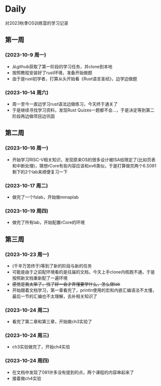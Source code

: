 # Daily
对2023秋季OS训练营的学习记录

## 第一周
### (2023-10-9 周一)
- 从github获取了第一阶段的学习任务，并clone到本地
- 按照教程安装好了rust环境，准备开始做题
- 由于是rust初学者，打算从头开始看《Rust语言圣经》，边学边做题

### (2023-10-14 周六)
- 周一至今一直边学习rust语法边做练习，今天终于通关了
- 于是继续寻找学习资料，发现Rust Quizes一题都不会...，于是决定等到第二阶段再边做项目边巩固
  
## 第二周
### (2023-10-16 周一)
- 开始学习RISC-V相关知识，发现原来OS的很多设计被ISA给限定了(比如页表和中断处理)，猜想rCore有些内容应该和xv6类似，于是打算做完两个6.S081剩下的2个lab来顺便复习一下

### (2023-10-17 周二)
- 做完了一个fslab，开始做mmaplab

### (2023-10-19 周四)
- 做完了所有lab，开始配置rCore的环境

## 第三周
### (2023-10-23 周一)
- (千辛万苦终于)等到了新的阶段与新的任务
- 可能是由于之前配环境看的是往届的文档，今天上手clone内核跑不通，于是按照新文档重新配了一遍环境
- ~~感觉是我太笨了，找了好一会才弄懂要学什么，怎么做lab~~
- 开始跟着文档学习，第一章看完了，println使用的宏和内嵌汇编语法不太懂，最后一节的汇编也不太理解，去补相关知识了

### (2023-10-24 周二)
- 看完了第二章和第三章，开始做ch3实验了

### (2023-10-24 周三)
- ch3实验做完了，开始ch4实验

### (2023-10-24 周四)
- 在文档中发现了081许多没有提到的点，两个课程的内容串起来了
- 接着做ch4实验